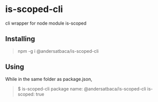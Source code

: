 # is-scoped-cli
cli wrapper for node module is-scoped

## Installing
> npm -g i @andersatbaca/is-scoped-cli
  
## Using
  While in the same folder as package.json,
> $ is-scoped-cli
  package name: @andersatbaca/is-scoped-cli
  is-scoped: true
